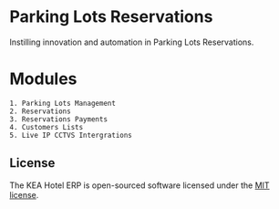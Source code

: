 # Parking Lots Reservations
Instilling innovation and automation in Parking Lots Reservations.

# Modules
```
1. Parking Lots Management
2. Reservations
3. Reservations Payments
4. Customers Lists
5. Live IP CCTVS Intergrations
```


## License

The KEA Hotel ERP is open-sourced software licensed under the [MIT license](https://opensource.org/licenses/MIT).
